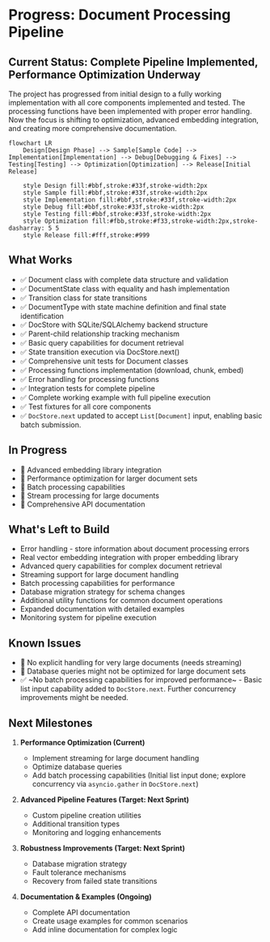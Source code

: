 # Progress: Document Processing Pipeline

## Current Status: Complete Pipeline Implemented, Performance Optimization Underway

The project has progressed from initial design to a fully working implementation with all core components implemented and tested. The processing functions have been implemented with proper error handling. Now the focus is shifting to optimization, advanced embedding integration, and creating more comprehensive documentation.

```mermaid
flowchart LR
    Design[Design Phase] --> Sample[Sample Code] --> Implementation[Implementation] --> Debug[Debugging & Fixes] --> Testing[Testing] --> Optimization[Optimization] --> Release[Initial Release]
    
    style Design fill:#bbf,stroke:#33f,stroke-width:2px
    style Sample fill:#bbf,stroke:#33f,stroke-width:2px
    style Implementation fill:#bbf,stroke:#33f,stroke-width:2px
    style Debug fill:#bbf,stroke:#33f,stroke-width:2px
    style Testing fill:#bbf,stroke:#33f,stroke-width:2px
    style Optimization fill:#fbb,stroke:#f33,stroke-width:2px,stroke-dasharray: 5 5
    style Release fill:#fff,stroke:#999
```

## What Works
- ✅ Document class with complete data structure and validation
- ✅ DocumentState class with equality and hash implementation
- ✅ Transition class for state transitions
- ✅ DocumentType with state machine definition and final state identification
- ✅ DocStore with SQLite/SQLAlchemy backend structure
- ✅ Parent-child relationship tracking mechanism
- ✅ Basic query capabilities for document retrieval
- ✅ State transition execution via DocStore.next()
- ✅ Comprehensive unit tests for Document classes
- ✅ Processing functions implementation (download, chunk, embed)
- ✅ Error handling for processing functions
- ✅ Integration tests for complete pipeline
- ✅ Complete working example with full pipeline execution
- ✅ Test fixtures for all core components
- ✅ `DocStore.next` updated to accept `List[Document]` input, enabling basic batch submission.

## In Progress
- 🔄 Advanced embedding library integration
- 🔄 Performance optimization for larger document sets
- 🔄 Batch processing capabilities
- 🔄 Stream processing for large documents
- 🔄 Comprehensive API documentation

## What's Left to Build
- Error handling - store information about document processing errors
- Real vector embedding integration with proper embedding library
- Advanced query capabilities for complex document retrieval
- Streaming support for large document handling
- Batch processing capabilities for performance
- Database migration strategy for schema changes
- Additional utility functions for common document operations
- Expanded documentation with detailed examples
- Monitoring system for pipeline execution

## Known Issues
- 🐛 No explicit handling for very large documents (needs streaming)
- 🐛 Database queries might not be optimized for large document sets
- ✅ ~No batch processing capabilities for improved performance~ - Basic list input capability added to `DocStore.next`. Further concurrency improvements might be needed.

## Next Milestones
1. **Performance Optimization (Current)**
   - Implement streaming for large document handling
   - Optimize database queries
   - Add batch processing capabilities (Initial list input done; explore concurrency via `asyncio.gather` in `DocStore.next`)

2. **Advanced Pipeline Features (Target: Next Sprint)**
   - Custom pipeline creation utilities
   - Additional transition types
   - Monitoring and logging enhancements

3. **Robustness Improvements (Target: Next Sprint)**
   - Database migration strategy
   - Fault tolerance mechanisms
   - Recovery from failed state transitions

4. **Documentation & Examples (Ongoing)**
   - Complete API documentation
   - Create usage examples for common scenarios
   - Add inline documentation for complex logic
